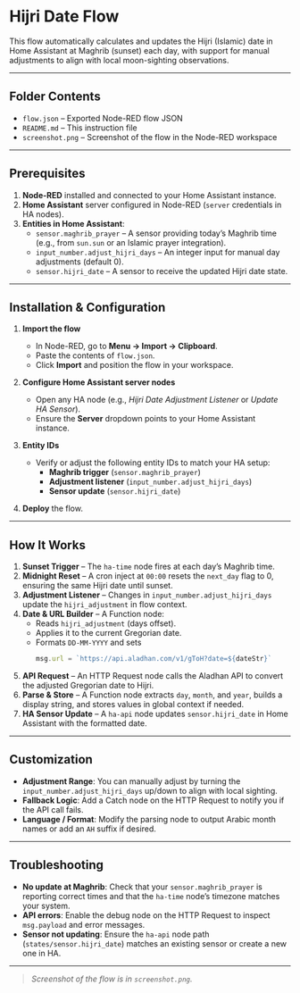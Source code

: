 # Hijri Date Flow

This flow automatically calculates and updates the Hijri (Islamic) date in Home Assistant at Maghrib (sunset) each day, with support for manual adjustments to align with local moon-sighting observations.

---

## Folder Contents

- `flow.json` – Exported Node-RED flow JSON  
- `README.md` – This instruction file  
- `screenshot.png` – Screenshot of the flow in the Node-RED workspace

---

## Prerequisites

1. **Node-RED** installed and connected to your Home Assistant instance.  
2. **Home Assistant** server configured in Node-RED (`server` credentials in HA nodes).  
3. **Entities in Home Assistant**:  
   - `sensor.maghrib_prayer` – A sensor providing today’s Maghrib time (e.g., from `sun.sun` or an Islamic prayer integration).  
   - `input_number.adjust_hijri_days` – An integer input for manual day adjustments (default 0).  
   - `sensor.hijri_date` – A sensor to receive the updated Hijri date state.

---

## Installation & Configuration

1. **Import the flow**  
   - In Node-RED, go to **Menu → Import → Clipboard**.  
   - Paste the contents of `flow.json`.  
   - Click **Import** and position the flow in your workspace.

2. **Configure Home Assistant server nodes**  
   - Open any HA node (e.g., *Hijri Date Adjustment Listener* or *Update HA Sensor*).  
   - Ensure the **Server** dropdown points to your Home Assistant instance.

3. **Entity IDs**  
   - Verify or adjust the following entity IDs to match your HA setup:  
     - **Maghrib trigger** (`sensor.maghrib_prayer`)  
     - **Adjustment listener** (`input_number.adjust_hijri_days`)  
     - **Sensor update** (`sensor.hijri_date`)

4. **Deploy** the flow.

---

## How It Works

1. **Sunset Trigger** – The `ha-time` node fires at each day’s Maghrib time.  
2. **Midnight Reset** – A cron inject at `00:00` resets the `next_day` flag to 0, ensuring the same Hijri date until sunset.  
3. **Adjustment Listener** – Changes in `input_number.adjust_hijri_days` update the `hijri_adjustment` in flow context.  
4. **Date & URL Builder** – A Function node:  
   - Reads `hijri_adjustment` (days offset).  
   - Applies it to the current Gregorian date.  
   - Formats `DD-MM-YYYY` and sets  
     ```js
     msg.url = `https://api.aladhan.com/v1/gToH?date=${dateStr}`
     ```  
5. **API Request** – An HTTP Request node calls the Aladhan API to convert the adjusted Gregorian date to Hijri.  
6. **Parse & Store** – A Function node extracts `day`, `month`, and `year`, builds a display string, and stores values in global context if needed.  
7. **HA Sensor Update** – A `ha-api` node updates `sensor.hijri_date` in Home Assistant with the formatted date.

---

## Customization

- **Adjustment Range**: You can manually adjust by turning the `input_number.adjust_hijri_days` up/down to align with local sighting.  
- **Fallback Logic**: Add a Catch node on the HTTP Request to notify you if the API call fails.  
- **Language / Format**: Modify the parsing node to output Arabic month names or add an `AH` suffix if desired.

---

## Troubleshooting

- **No update at Maghrib**: Check that your `sensor.maghrib_prayer` is reporting correct times and that the `ha-time` node’s timezone matches your system.  
- **API errors**: Enable the debug node on the HTTP Request to inspect `msg.payload` and error messages.  
- **Sensor not updating**: Ensure the `ha-api` node path (`states/sensor.hijri_date`) matches an existing sensor or create a new one in HA.

---

> _Screenshot of the flow is in `screenshot.png`._
